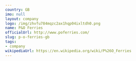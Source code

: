 ```yaml
---
country: GB
imo: null
layout: company
logo: /img/zhvfu784mqzc2ax1hqp04ixltdh0.png
name: P&O Ferries
officialUrl: http://www.poferries.com/
slug: p-o-ferries-gb
tags:
- company
wikipediaUrl: https://en.wikipedia.org/wiki/P%26O_Ferries
---
```

